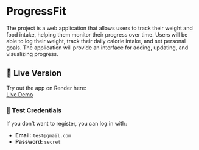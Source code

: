 # ProgressFit
The project is a web application that allows users to track their weight and food intake, helping them monitor their progress over time. Users will be able to log their weight, track their daily calorie intake, and set personal goals. The application will provide an interface for adding, updating, and visualizing progress.

## 🚀 Live Version  
Try out the app on Render here:  
[Live Demo](https://progress-fit-frontend.onrender.com/)

### 🔑 Test Credentials  
If you don’t want to register, you can log in with:  
- **Email:** `test@gmail.com`  
- **Password:** `secret`
